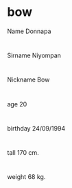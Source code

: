 # bow
Name Donnapa
#
Sirname Niyompan
#
Nickname Bow
#
age 20
#
birthday 24/09/1994
#
tall 170 cm.
#
weight  68 kg.
